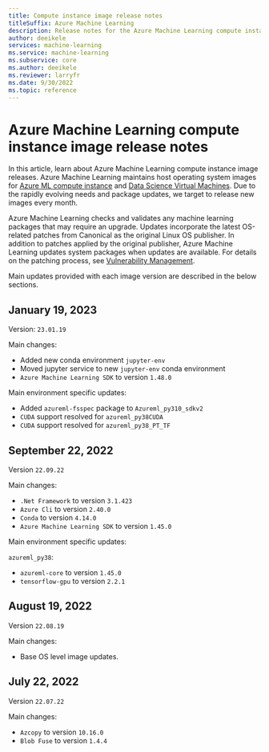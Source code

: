 ```yaml
---
title: Compute instance image release notes
titleSuffix: Azure Machine Learning
description: Release notes for the Azure Machine Learning compute instance images
author: deeikele
services: machine-learning
ms.service: machine-learning
ms.subservice: core
ms.author: deeikele
ms.reviewer: larryfr
ms.date: 9/30/2022
ms.topic: reference
---
```


# Azure Machine Learning compute instance image release notes

In this article, learn about Azure Machine Learning compute instance image releases. Azure Machine Learning maintains host operating system images for [Azure ML compute instance](./concept-compute-instance.md) and [Data Science Virtual Machines](./data-science-virtual-machine/release-notes.md). Due to the rapidly evolving needs and package updates, we target to release new images every month.

Azure Machine Learning checks and validates any machine learning packages that may require an upgrade. Updates incorporate the latest OS-related patches from Canonical as the original Linux OS publisher. In addition to patches applied by the original publisher, Azure Machine Learning updates system packages when updates are available. For details on the patching process, see [Vulnerability Management](./concept-vulnerability-management.md).

Main updates provided with each image version are described in the below sections.

## January 19, 2023
Version: `23.01.19`

Main changes:

- Added new conda environment `jupyter-env`
- Moved jupyter service to new `jupyter-env` conda environment
- `Azure Machine Learning SDK` to version `1.48.0`
 
Main environment specific updates:

- Added `azureml-fsspec` package to `Azureml_py310_sdkv2`
- `CUDA` support resolved for `azureml_py38CUDA` 
- `CUDA` support resolved for `azureml_py38_PT_TF`

## September 22, 2022 
Version `22.09.22`

Main changes:

- `.Net Framework` to version `3.1.423`
- `Azure Cli` to version `2.40.0`
- `Conda` to version `4.14.0`
- `Azure Machine Learning SDK` to version `1.45.0`
 
Main environment specific updates:

`azureml_py38`:
- `azureml-core` to version `1.45.0`
- `tensorflow-gpu` to version `2.2.1`

## August 19, 2022 
Version `22.08.19`

Main changes:
- Base OS level image updates.

## July 22, 2022 
Version `22.07.22`

Main changes:
* `Azcopy` to version `10.16.0`
* `Blob Fuse` to version `1.4.4`
